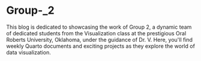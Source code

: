 # Group-_2
 This blog is dedicated to showcasing the work of Group 2, a dynamic team of dedicated students from the Visualization class at the prestigious Oral Roberts University, Oklahoma, under the guidance of Dr. V. Here, you'll find weekly Quarto documents and exciting projects as they explore the world of data visualization.
